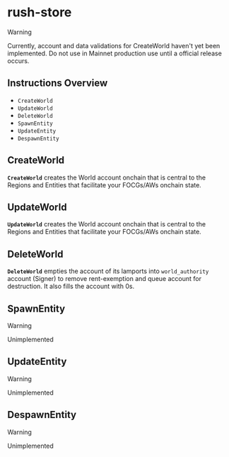 # rush-store

> [!WARNING]
> Currently, account and data validations for CreateWorld haven't yet been implemented. Do not use in Mainnet production use until a official release occurs.

## Instructions Overview

- `CreateWorld`
- `UpdateWorld`
- `DeleteWorld`
- `SpawnEntity`
- `UpdateEntity`
- `DespawnEntity`

## CreateWorld

**`CreateWorld`** creates the World account onchain that is central to the Regions and Entities that facilitate your FOCGs/AWs onchain state.

## UpdateWorld

**`UpdateWorld`** creates the World account onchain that is central to the Regions and Entities that facilitate your FOCGs/AWs onchain state.

## DeleteWorld

**`DeleteWorld`** empties the account of its lamports into `world_authority` account (Signer) to remove rent-exemption and queue account for destruction. It also fills the account with 0s.

## SpawnEntity

> [!WARNING]
> Unimplemented

## UpdateEntity

> [!WARNING]
> Unimplemented

## DespawnEntity

> [!WARNING]
> Unimplemented
